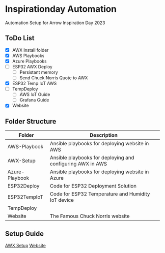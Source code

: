 # Inspirationday Automation

Automation Setup for Arrow Inspiration Day 2023

## ToDo List

- [x] AWX Install folder
- [x] AWS Playbooks
- [x] Azure Playbooks
- [ ] ESP32 AWX Deploy
  - [ ] Persistant memory
  - [ ] Send Chuck Norris Quote to AWX
- [x] ESP32 Temp IoT AWS
- [ ] TempDeploy
  - [ ] AWS IoT Guide
  - [ ] Grafana Guide
- [x] Website

## Folder Structure

| Folder | Description |
| ------- | -------- |
| AWS-Playbook | Ansible playbooks for deploying website in AWS |
| AWX-Setup | Ansible playbooks for deploying and configuring AWX in AWS |
| Azure-Playbook | Ansible playbooks for deploying website in Azure |
| ESP32Deploy | Code for ESP32 Deployment Solution |
| ESP32TempIoT | Code for ESP32 Temperature and Humidity IoT device |
| TempDeploy | |
| Website | The Famous Chuck Norris website |

## Setup Guide

[AWX Setup](/AWX-Setup/README.md)
[Website](/Website/README.md)
